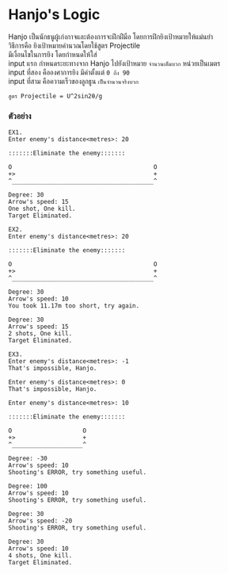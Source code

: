# Hanjo's Logic #
Hanjo เป็นนักธนูผู้เก่งกาจและต้องการจะฝึกฝีมือ โดยการฝึกยิงเป้าหมายให้แม่นยำ <br/>
วิธีการคือ ยิงเป้าหมายคำนวณโดยใช้สูตร Projectile<br/>
มีเงื่อนไขในการยิง โดยกำหนดให้ใส่<br/>
input แรก กำหนดระยะทางจาก Hanjo ไปยังเป้าหมาย `จำนวนเต็มบวก` หน่วยเป็นเมตร<br/>
input ที่สอง คือองศาการยิง มีค่าตั้งแต่ `0 ถึง 90`<br/>
input ที่สาม คือความเร็วของลูกธูน `เป็นจำนวนจริงบวก`<br/>

`สูตร Projectile = U^2sin2θ/g`

### ตัวอย่าง ###
```
EX1.
Enter enemy's distance<metres>: 20

:::::::Eliminate the enemy:::::::

O                                        O
+>                                       +
^________________________________________^

Degree: 30
Arrow's speed: 15
One shot, One kill.
Target Eliminated.
```
```
EX2.
Enter enemy's distance<metres>: 20

:::::::Eliminate the enemy:::::::

O                                        O
+>                                       +
^________________________________________^

Degree: 30
Arrow's speed: 10
You took 11.17m too short, try again.

Degree: 30
Arrow's speed: 15
2 shots, One kill.
Target Eliminated.
```
```
EX3.
Enter enemy's distance<metres>: -1
That's impossible, Hanjo.

Enter enemy's distance<metres>: 0
That's impossible, Hanjo.

Enter enemy's distance<metres>: 10

:::::::Eliminate the enemy:::::::

O                    O
+>                   +
^____________________^

Degree: -30
Arrow's speed: 10
Shooting's ERROR, try something useful.

Degree: 100
Arrow's speed: 10
Shooting's ERROR, try something useful.

Degree: 30
Arrow's speed: -20
Shooting's ERROR, try something useful.

Degree: 30
Arrow's speed: 10
4 shots, One kill.
Target Eliminated.
```

